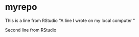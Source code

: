 # myrepo

This is a line from RStudio
"A line I wrote on my local computer " 

Second line from RStudio

